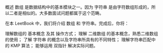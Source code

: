 概述
数组 是数据结构中的基本模块之一。因为 字符串 是由字符数组形成的，所以二者是相似的。大多数面试问题都属于这个范畴。

在本 LeetBook 中，我们将介绍 数组 和 字符串。完成后，你将：

理解数组的 基本概念 及其 操作方式；
理解 二维数组 的基本概念，熟悉二维数组的使用；
了解 字符串 的概念以及字符串所具有的不同特性；
理解字符串匹配中的 KMP 算法；
能够运用 双指针 解决实际问题。


